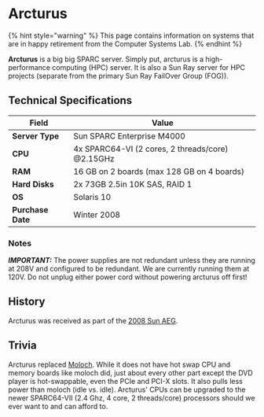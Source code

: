 # Arcturus

{% hint style="warning" %}
This page contains information on systems that are in happy retirement from the Computer Systems Lab.
{% endhint %}

**Arcturus** is a big big SPARC server. Simply put, arcturus is a high-performance computing (HPC) server. It is also a Sun Ray server for HPC projects (separate from the primary Sun Ray FailOver Group (FOG)).

## Technical Specifications

| Field             | Value                                            |
| ----------------- | ------------------------------------------------ |
| **Server Type**   | Sun SPARC Enterprise M4000                       |
| **CPU**           | 4x SPARC64-VI (2 cores, 2 threads/core) @2.15GHz |
| **RAM**           | 16 GB on 2 boards (max 128 GB on 4 boards)       |
| **Hard Disks**    | 2x 73GB 2.5in 10K SAS, RAID 1                    |
| **OS**            | Solaris 10                                       |
| **Purchase Date** | Winter 2008                                      |

### Notes

_**IMPORTANT:**_ The power supplies are not redundant unless they are running at 208V and configured to be redundant. We are currently running them at 120V. Do not unplug either power cord without powering arcturus off first!

## History

Arcturus was received as part of the [2008 Sun AEG](../machines/history/2008-sun-aeg.md).

## Trivia

Arcturus replaced [Moloch](moloch.md). While it does not have hot swap CPU and memory boards like moloch did, just about every other part except the DVD player is hot-swappable, even the PCIe and PCI-X slots. It also pulls less power than moloch (idle vs. idle). Arcturus' CPUs can be upgraded to the newer SPARC64-VII (2.4 Ghz, 4 core, 2 threads/core) processors should we ever want to and can afford to.
